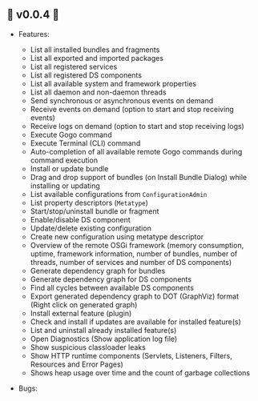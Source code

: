 <b><h2>🚀 v0.0.4 🚀</h2></b>

- Features:
	- List all installed bundles and fragments
	- List all exported and imported packages
	- List all registered services
	- List all registered DS components
	- List all available system and framework properties
	- List all daemon and non-daemon threads
	- Send synchronous or asynchronous events on demand
	- Receive events on demand (option to start and stop receiving events)
	- Receive logs on demand (option to start and stop receiving logs)
	- Execute Gogo command
	- Execute Terminal (CLI) command
	- Auto-completion of all available remote Gogo commands during command execution
	- Install or update bundle
	- Drag and drop support of bundles (on Install Bundle Dialog) while installing or updating
	- List available configurations from `ConfigurationAdmin`
	- List property descriptors (`Metatype`)
	- Start/stop/uninstall bundle or fragment
	- Enable/disable DS component
	- Update/delete existing configuration
	- Create new configuration using metatype descriptor
	- Overview of the remote OSGi framework (memory consumption, uptime, framework information, number of bundles, number of threads, number of services and number of DS components)
	- Generate dependency graph for bundles
	- Generate dependency graph for DS components
	- Find all cycles between available DS components
	- Export generated dependency graph to DOT (GraphViz) format (Right click on generated graph)
	- Install external feature (plugin)
	- Check and install if updates are available for installed feature(s)
	- List and uninstall already installed feature(s)
	- Open Diagnostics (Show application log file)
	- Show suspicious classloader leaks
	- Show HTTP runtime components (Servlets, Listeners, Filters, Resources and Error Pages)
	- Shows heap usage over time and the count of garbage collections
	
- Bugs:
	